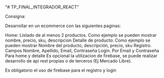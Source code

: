 "# TP_FINAL_INTEGRADOR_REACT" 

Consigna:

Desarrollar en  un ecommerce con las siguientes paginas:

Home: Listado de al menos 2 productos. Como ejemplo se pueden mostrar nombre, precio, sku, descripcion
Detalle de producto: Como ejemplo se pueden mostrar Nombre del producto, descripción, precio, sku
Registro. Campos Nombre, Apellido, Email, Contraseña
Login. Por Email y Contraseña
Para home y detalle Es opcional la utilizacion de firebase, se puede realizar desarrollo de api rest propias o de terceros (Ej Mercado Libre).

Es obligatorio el uso de firebase para el registro y login
